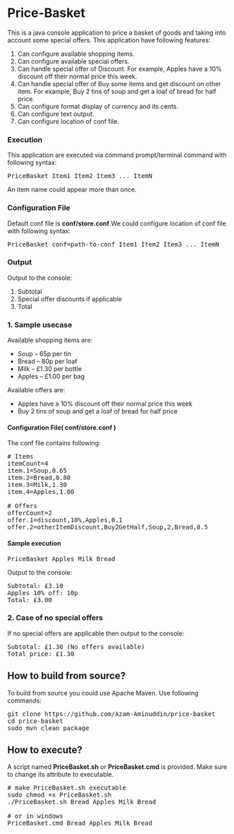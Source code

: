 # Price-Basket

This is a java console application to price a basket of goods and taking into account some special offers. 
This application have following features:
1. Can configure available shopping items.
1. Can configure available special offers.
1. Can handle special offer of Discount. For example, Apples have a 10% discount off their normal price this week.
1. Can handle special offer of Buy some items and get discount on other item. For example, Buy 2 tins of soup and get a loaf of bread for half price.
1. Can configure format display of currency and its cents.
1. Can configure text output.
1. Can configure location of conf file.  

### Execution
This application are executed via command prompt/terminal command with following syntax:  
<pre>PriceBasket Item1 Item2 Item3 ... ItemN</pre> 
An item name could appear more than once.

### Configuration File
Default conf file is **conf/store.conf**.We could configure location of conf file with following syntax:
<pre>PriceBasket conf=path-to-conf Item1 Item2 Item3 ... ItemN</pre>

### Output
Output to the console:
1. Subtotal
1. Special offer discounts if applicable
1. Total

### 1. Sample usecase
Available shopping items are:
- Soup – 65p per tin 
- Bread – 80p per loaf 
- Milk – £1.30 per bottle 
- Apples – £1.00 per bag 

Available offers are: 
- Apples have a 10% discount off their normal price this week 
- Buy 2 tins of soup and get a loaf of bread for half price 
 
#### Configuration File( conf/store.conf )
The conf file contains following:
<pre>
# Items
itemCount=4
item.1=Soup,0.65
item.2=Bread,0.80
item.3=Milk,1.30
item.4=Apples,1.00

# Offers
offerCount=2
offer.1=discount,10%,Apples,0.1
offer.2=otherItemDiscount,Buy2GetHalf,Soup,2,Bread,0.5</pre>

#### Sample execution
<pre>PriceBasket Apples Milk Bread</pre> 
 
Output to the console:  
<pre>Subtotal: £3.10  
Apples 10% off: 10p  
Total: £3.00</pre> 
 
### 2. Case of no special offers
If no special offers are applicable then output to the console:  
<pre>Subtotal: £1.30 (No offers available)  
Total price: £1.30</pre> 

## How to build from source?
To build from source you could use Apache Maven. Use following commands:
<pre>
git clone https://github.com/Azam-Aminuddin/price-basket
cd price-basket 
sudo mvn clean package</pre>

## How to execute?
A script named **PriceBasket.sh** or **PriceBasket.cmd** is provided. Make sure to change its attribute to executable. 
<pre># make PriceBasket.sh executable
sudo chmod +x PriceBasket.sh
./PriceBasket.sh Bread Apples Milk Bread

# or in windows
PriceBasket.cmd Bread Apples Milk Bread</pre>
